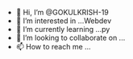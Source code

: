 - 👋 Hi, I’m @GOKULKRISH-19
- 👀 I’m interested in ...Webdev
- 🌱 I’m currently learning ...py
- 💞️ I’m looking to collaborate on ...
- 📫 How to reach me ...

<!---
GOKULKRISH-19/GOKULKRISH-19 is a ✨ special ✨ repository because its `README.md` (this file) appears on your GitHub profile.
You can click the Preview link to take a look at your changes.
--->
